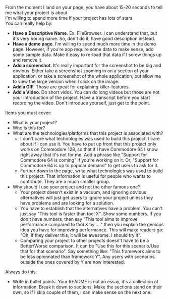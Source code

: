 
From the moment I land on your page, you have about 15-20 seconds to tell me what your project is about.  
I'm willing to spend more time if your project has lots of stars.  
You can really help by:  
- **Have a Descriptive Name**. Ex: FileBrowser. I can understand that, but it's very boring name. So, don't do it, have good description instead.
- **Have a demo page**. I'm willing to spend much more time in the demo page. However, if you're app require some data to make sense, add some sample data. Make it easy to re-load that data if I screw things up and remove it.
- **Add a screenshot**. It's really important for the screenshot to be big and obvious. Either take a screenshot zooming in on a section of your application, or take a screenshot of the whole application, but allow me to view the large version when I click on the image.
- **Add a GIF**. Those are great for explaining killer-features.
- **Add a Video**. Do short vidos. You can do long videos but those are not your introduction of the project. Have a transcript before you start recording the video. Don't introduce yourself, just get to the point.

Items you must cover:
- What is your project?
- Who is this for?
- What are the technologies/platforms that this project is associated with?
	- I don't care what technologies was used to build this project. I care about if I can use it. You have to put up front that this project only works on Commodore 128, so that if I have Commodore 64 I know right away that it's not for me. Add a phrase like "Support for Commodore 64 is coming" if you're working on it. Or, "Support for Commodore 64 is up to popular demand" to get users to ask for it.
	- Further down in the page, write what technologies was used to build this project. That information is useful for people who wants to contribute. They are a much smaller group.
- Why should I use your project and not the other famous one?
	- Your project doesn't exist in a vacuum, and ignoring obvious alternatives will just get users to ignore your project unless they have problems and are looking for a solution.
	- You have to establish that the alternatives have a problem. You can't just say "This tool is faster than tool X". Show some numbers. If you don't have numbers, then say "This tool aims to improve performance compared to tool X by ...." then you explain the genious idea you have for improving performance. This will make readers go: "Oh, if they deliver this, it will be awesome. I should try it".
	- Comparing your project to other projects doesn't have to be a Better/Worse comparison. It can be "Use this for this scenario/Use that for that scenario". Say something like: "This framework aims to be less opionnated than framework Y". Any users with scenarios outside the ones covered by Y are now interested.

Always do this:
- Write in bullet points. Your README is not an essay, it's a collection of information. Break it down to sections. Make the sections stand on their own, so if I skip couple of them, I can make sense on the next one.